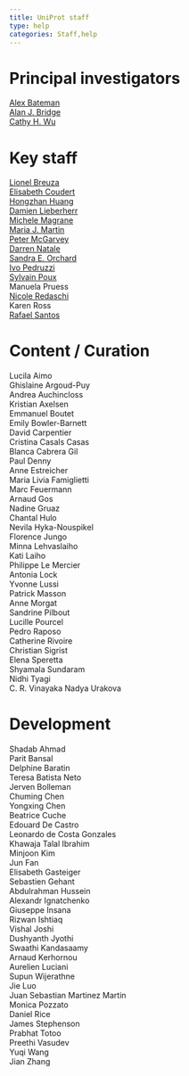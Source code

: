 ```yaml
---
title: UniProt staff
type: help
categories: Staff,help
---
```


# Principal investigators

[Alex Bateman](https://www.uniprot.org/help/bateman)  
[Alan J. Bridge](https://www.uniprot.org/help/bridge)  
[Cathy H. Wu](http://pir.georgetown.edu/pirwww/aboutpir/wubio.shtml)

# Key staff

[Lionel Breuza](https://www.uniprot.org/help/key_staff#breuza)  
[Elisabeth Coudert](https://www.uniprot.org/help/key_staff#coudert)  
[Hongzhan Huang](https://www.uniprot.org/help/key_staff#huang)  
[Damien Lieberherr](https://www.uniprot.org/help/key_staff#lieberherr)  
[Michele Magrane](https://www.uniprot.org/help/key_staff#magrane)  
[Maria J. Martin](https://www.uniprot.org/help/key_staff#martin)  
[Peter McGarvey](https://www.uniprot.org/help/key_staff#mcgarvey)  
[Darren Natale](https://www.uniprot.org/help/key_staff#natale)  
[Sandra E. Orchard](https://www.uniprot.org/help/key_staff#orchard)  
[Ivo Pedruzzi](https://www.uniprot.org/help/key_staff#pedruzzi)  
[Sylvain Poux](https://www.uniprot.org/help/key_staff#poux)  
Manuela Pruess   
[Nicole Redaschi](https://www.uniprot.org/help/key_staff#redaschi)  
Karen Ross  
[Rafael Santos](https://www.uniprot.org/help/key_staff#santos)  

# Content / Curation

Lucila Aimo  
Ghislaine Argoud-Puy  
Andrea Auchincloss  
Kristian Axelsen  
Emmanuel Boutet  
Emily Bowler-Barnett  
David Carpentier  
Cristina Casals Casas  
Blanca Cabrera Gil  
Paul Denny  
Anne Estreicher  
Maria Livia Famiglietti  
Marc Feuermann  
Arnaud Gos  
Nadine Gruaz  
Chantal Hulo  
Nevila Hyka-Nouspikel  
Florence Jungo  
Minna Lehvaslaiho  
Kati Laiho  
Philippe Le Mercier  
Antonia Lock  
Yvonne Lussi  
Patrick Masson  
Anne Morgat  
Sandrine Pilbout  
Lucille Pourcel  
Pedro Raposo  
Catherine Rivoire  
Christian Sigrist  
Elena Speretta  
Shyamala Sundaram  
Nidhi Tyagi  
C. R. Vinayaka
Nadya Urakova  

# Development

Shadab Ahmad  
Parit Bansal  
Delphine Baratin  
Teresa Batista Neto  
Jerven Bolleman  
Chuming Chen  
Yongxing Chen  
Beatrice Cuche  
Edouard De Castro  
Leonardo de Costa Gonzales  
Khawaja Talal Ibrahim  
Minjoon Kim  
Jun Fan  
Elisabeth Gasteiger  
Sebastien Gehant  
Abdulrahman Hussein  
Alexandr Ignatchenko  
Giuseppe Insana  
Rizwan Ishtiaq  
Vishal Joshi  
Dushyanth Jyothi  
Swaathi Kandasaamy  
Arnaud Kerhornou  
Aurelien Luciani  
Supun Wijerathne  
Jie Luo  
Juan Sebastian Martinez Martin  
Monica Pozzato  
Daniel Rice  
James Stephenson  
Prabhat Totoo  
Preethi Vasudev  
Yuqi Wang  
Jian Zhang
